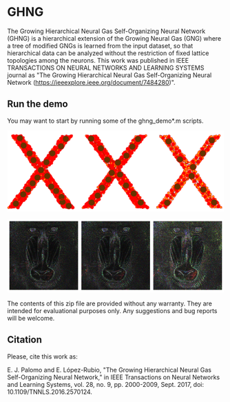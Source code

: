# GHNG
The Growing Hierarchical Neural Gas Self-Organizing Neural Network (GHNG) is a hierarchical extension of the Growing Neural Gas (GNG) where a tree of modified GNGs is learned from the input dataset, so that hierarchical data can be analyzed without the restriction of fixed lattice topologies among the neurons. This work was published in IEEE TRANSACTIONS ON NEURAL NETWORKS AND LEARNING SYSTEMS journal as "The Growing Hierarchical Neural Gas Self-Organizing Neural Network (https://ieeexplore.ieee.org/document/7484280)".

## Run the demo
You may want to start by running some of the ghng_demo*.m scripts.

![Alt text](ghng-self-organization.png?raw=true "GHNG self-organization for the two-dimensional ’X’ letter input distribution")

![Alt text](ghng-color-quantization.png?raw=true "GHNG color quantization for the baboon image")

The contents of this zip file are provided without any warranty. They are intended for evaluational purposes only. Any suggestions and bug reports will be welcome.

## Citation
Please, cite this work as:

E. J. Palomo and E. López-Rubio, "The Growing Hierarchical Neural Gas Self-Organizing Neural Network," in IEEE Transactions on Neural Networks and Learning Systems, vol. 28, no. 9, pp. 2000-2009, Sept. 2017, doi: 10.1109/TNNLS.2016.2570124.
